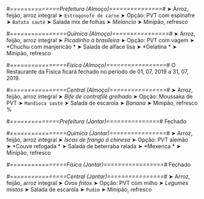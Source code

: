 
*#==============Prefeitura (Almoço)===============#*
➤ Arroz, feijão, arroz integral
➤ `Estrogonofe de carne`
➤ Opção: PVT com espinafre       
➤ `Batata sauté`
➤ Salada mix de folhas
➤ *Melancia*
➤ Minipão, refresco

*#================Química (Almoço)================#*
➤ Arroz, feijão, arroz integral
➤ *Picadinho à brasileira*
➤ Opção: PVT com vagem 
➤ *Chuchu com manjericão *
➤ Salada de alface lisa 
➤ *Gelatina *
➤ Minipão, refresco

*#================Física (Almoço)=================#*
O Restaurante da Física ficará fechado no período de 01, 07, 2019 a 31, 07, 2019.

*#================Central (Almoço)================#*
➤ Arroz, feijão, arroz integral
➤ *Bife de contrafilé grelhado*
➤ Opção: Moussaka de PVT
➤ `Mandioca sauté`
➤ Salada de escarola
➤ *Banana*
➤ Minipão, refresco
%

*#==============Prefeitura (Jantar)===============#*
Fechado

*#================Química (Jantar)================#*
➤ Arroz, feijão, arroz integral
➤ *Iscas de frango à chinesa*
➤ Opção: PVT alemão  
➤ *Couve refogada *
➤ Salada de beterraba ralada 
➤ *Mexerica *
➤ Minipão, refresco

*#================Física (Jantar)=================#*
Fechado

*#================Central (Jantar)================#*
➤ Arroz, feijão, arroz integral
➤ *Ovos fritos*
➤ Opção: PVT com milho
➤ *Legumes mistos*
➤ Salada de escarola
➤ `Pudim`
➤ Minipão, refresco

